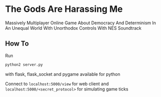 # The Gods Are Harassing Me

Massively Multiplayer Online Game About Democracy And Determinism In An Unequal World With Unorthodox Controls With NES Soundtrack

## How To
Run
```bash
python2 server.py
```
with flask, flask_socket and pygame available for python

Connect to `localhost:5000/view` for web client and `localhost:5000/<secret_protocol>` for simulating game ticks
